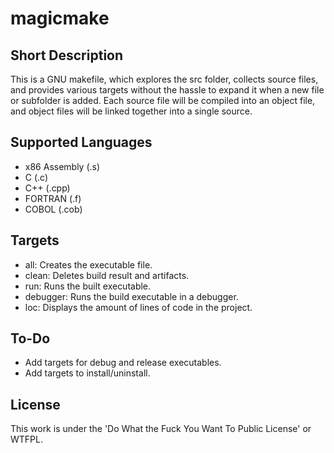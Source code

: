 # magicmake

## Short Description
This is a GNU makefile, which explores the src folder, collects source files,
and provides various targets without the hassle to expand it when a new file or
subfolder is added.
Each source file will be compiled into an object file, and object files will be
linked together into a single source.

## Supported Languages
* x86 Assembly (.s)
* C (.c)
* C++ (.cpp)
* FORTRAN (.f)
* COBOL (.cob)

## Targets
* all: Creates the executable file.
* clean: Deletes build result and artifacts.
* run: Runs the built executable.
* debugger: Runs the build executable in a debugger.
* loc: Displays the amount of lines of code in the project.

## To-Do
* Add targets for debug and release executables.
* Add targets to install/uninstall.

## License
This work is under the 'Do What the Fuck You Want To Public License' or WTFPL.

